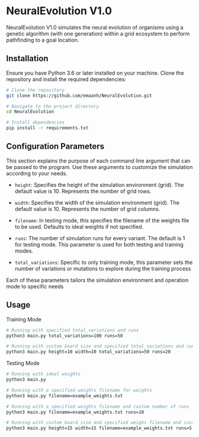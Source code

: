 # NeuralEvolution V1.0
NeuralEvolution V1.0 simulates the neural evolution of organisms using a genetic algorithm (with one generation) within a grid ecosystem to perform pathfinding to a goal location.

## Installation

Ensure you have Python 3.6 or later installed on your machine. Clone the repository and install the required dependencies:

```bash
# Clone the repository
git clone https://github.com/emaanh/NeuralEvolution.git

# Navigate to the project directory
cd NeuralEvolution

# Install dependencies
pip install -r requirements.txt
```

## Configuration Parameters

This section explains the purpose of each command line argument that can be passed to the program. Use these arguments to customize the simulation according to your needs.

- `height`: Specifies the height of the simulation environment (grid). The default value is 10. Represents the number of grid rows.
  
- `width`: Specifies the width of the simulation environment (grid). The default value is 10. Represents the number of grid columns.

- `filename`: In testing mode, this specifies the filename of the weights file to be used. Defaults to ideal weights if not specified.

- `runs`: The number of simulation runs for every variant. The default is 1 for testing mode. This parameter is used for both testing and training modes.

- `total_variations`: Specific to only training mode, this parameter sets the number of variations or mutations to explore during the training process

Each of these parameters tailors the simulation environment and operation mode to specific needs

## Usage
Training Mode
```bash
# Running with specified total_variations and runs
python3 main.py total_variations=100 runs=50

# Running with custom board size and specified total_variations and runs
python3 main.py height=10 width=10 total_variations=50 runs=20
```

Testing Mode
```bash
# Running with ideal weights
python3 main.py

# Running with a specified weights filename for weights
python3 main.py filename=example_weights.txt

# Running with a specified weights filename and custom number of runs
python3 main.py filename=example_weights.txt runs=10

# Running with custom board size and specified weighs filename and custom number of runs
python3 main.py height=15 width=15 filename=example_weights.txt runs=5
```
